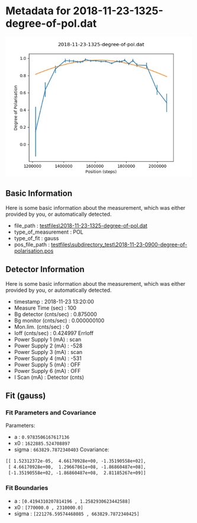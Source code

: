 # Metadata for 2018-11-23-1325-degree-of-pol.dat
![2018-11-23-1325-degree-of-pol.dat](./2018-11-23-1325-degree-of-pol.png "2018-11-23-1325-degree-of-pol.dat")
## Basic Information
Here is some basic information about the measurement, which was either provided by you, or automatically detected.

- file_path : [testfiles\2018-11-23-1325-degree-of-pol.dat](testfiles\2018-11-23-1325-degree-of-pol.dat)
- type_of_measurement : POL
- type_of_fit : gauss
- pos_file_path  : [testfiles\subdirectory_test\2018-11-23-0900-degree-of-polarisation.pos](testfiles\subdirectory_test\2018-11-23-0900-degree-of-polarisation.pos)
## Detector Information
Here is some basic information about the measurement, which was either provided by you, or automatically detected.

- timestamp : 2018-11-23 13:20:00
-  Measure Time (sec) : 100
-  Bg detector (cnts/sec) : 0.875000
-  Bg monitor (cnts/sec) : 0.000000100
-  Mon.lim.  (cnts/sec) :   0
- Ioff (cnts/sec) :  0.424997   ErrIoff
- Power Supply 1 (mA) :  scan
-  Power Supply 2 (mA) :  -528
-  Power Supply 3 (mA) :  scan
-  Power Supply 4 (mA) :  -531
-  Power Supply 5 (mA) :  OFF
-  Power Supply 6 (mA) :  OFF   
- I Scan (mA) :   Detector (cnts)
## Fit (gauss)
### Fit Parameters and Covariance
Parameters:

- a : `0.9783506167617136`
- x0 : `1622885.524708897`
- sigma : `663829.7872340403`
Covariance:
```
[[ 1.52312372e-05,  4.66170928e+00, -1.35190558e+02],
 [ 4.66170928e+00,  1.29667061e+08, -1.86860487e+08],
 [-1.35190558e+02, -1.86860487e+08,  2.81185267e+09]]
```
### Fit Boundaries

- a : `[0.4194310207814196 , 1.2582930623442588]`
- x0 : `[770000.0 , 2310000.0]`
- sigma : `[221276.59574468085 , 663829.7872340425]`
